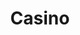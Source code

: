 ---
description: "Delivering compelling campaigns, this project features event posters that inspire and captivate audiences."
layout: "casino"
resources:
  - src: "assets/$7500.jpg"
    title: "Final output of $7500 project"
  - src: "assets/cover.jpg"
    title: "Cover for Casino"
  - src: "assets/jersey-seasons.jpg"
    title: "Final output of Jersey Seasons project"
  - src: "assets/rivers-swipe-dine.jpg"
    title: "Final output of Rivers Swipe Dine project"
  - src: "assets/tax-day.jpg"
    title: "Final output of Tax Day project"
title: "Casino"
weight: 8
---